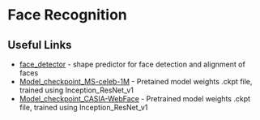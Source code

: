 # Face Recognition 

## Useful Links
* [face_detector](https://drive.google.com/open?id=1CxoMB_aAiy2426LxtQp4i9qwBx9eqMAN) - shape predictor for face detection and alignment of faces
* [Model_checkpoint_MS-celeb-1M](https://drive.google.com/open?id=1utTq7sERiAxw_SlLqCyVf6bDmKFBCR6U) - Pretained model weights .ckpt file, trained using Inception_ResNet_v1
* [Model_checkpoint_CASIA-WebFace](https://drive.google.com/open?id=1g74u1xQ61KUWfByzwIoDCJtfJi7aKkrp) - Pretrained model weights .ckpt file, trained using Inception_ResNet_v1
